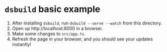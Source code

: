 # `dsbuild` basic example

1. After installing `dsbuild`, run `dsbuild --serve --watch` from this directory.
2. Open up http://localhost:8000 in a browser.
3. Make some changes to `src/app.ts`.
4. Refresh the page in your browser, and you should see your updates instantly!